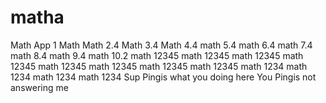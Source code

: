 # matha
Math App 1
Math
Math 2.4
Math 3.4
Math 4.4
math 5.4
math 6.4
math 7.4
math 8.4
math 9.4
math 10.2
math 12345
math 12345
math 12345
math 12345
math 12345
math 12345
math 12345
math 12345
math 1234
math 1234
math 1234
math 1234
Sup Pingis what you doing here
You Pingis not answering me 
